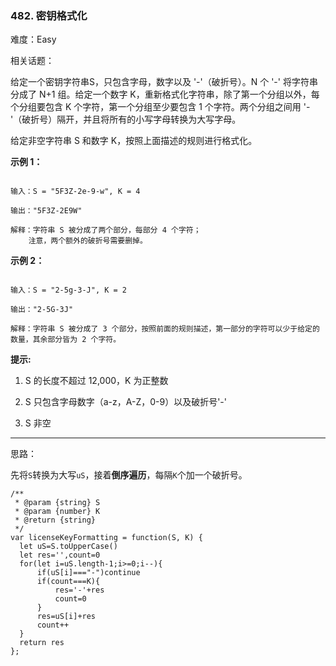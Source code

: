 ### 482. 密钥格式化

难度：Easy

相关话题：

给定一个密钥字符串S，只包含字母，数字以及 &#39;-&#39;（破折号）。N 个 &#39;-&#39; 将字符串分成了 N+1 组。给定一个数字 K，重新格式化字符串，除了第一个分组以外，每个分组要包含 K 个字符，第一个分组至少要包含 1 个字符。两个分组之间用 &#39;-&#39;（破折号）隔开，并且将所有的小写字母转换为大写字母。



给定非空字符串 S 和数字 K，按照上面描述的规则进行格式化。



**示例 1：** 



```

输入：S = "5F3Z-2e-9-w", K = 4

输出："5F3Z-2E9W"

解释：字符串 S 被分成了两个部分，每部分 4 个字符；
    注意，两个额外的破折号需要删掉。
```


**示例 2：** 



```

输入：S = "2-5g-3-J", K = 2

输出："2-5G-3J"

解释：字符串 S 被分成了 3 个部分，按照前面的规则描述，第一部分的字符可以少于给定的数量，其余部分皆为 2 个字符。
```






**提示:** 




1. S 的长度不超过 12,000，K 为正整数

2. S 只包含字母数字（a-z，A-Z，0-9）以及破折号&#39;-&#39;

3. S 非空










-----

思路：

先将`S`转换为大写`uS`，接着**倒序遍历**，每隔`K`个加一个破折号。

```
/**
 * @param {string} S
 * @param {number} K
 * @return {string}
 */
var licenseKeyFormatting = function(S, K) {
  let uS=S.toUpperCase()
  let res='',count=0
  for(let i=uS.length-1;i>=0;i--){
      if(uS[i]==="-")continue
      if(count===K){
          res='-'+res
          count=0
      }
      res=uS[i]+res
      count++
  }
  return res
};
```

